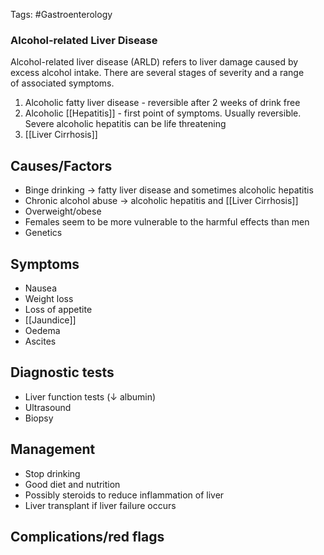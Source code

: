 Tags: #Gastroenterology

### Alcohol-related Liver Disease

Alcohol-related liver disease (ARLD) refers to liver damage caused by excess alcohol intake. There are several stages of severity and a range of associated symptoms.

1. Alcoholic fatty liver disease - reversible after 2 weeks of drink free
2. Alcoholic [[Hepatitis]] - first point of symptoms. Usually reversible. Severe alcoholic hepatitis can be life threatening
3. [[Liver Cirrhosis]]

## Causes/Factors

- Binge drinking -> fatty liver disease and sometimes alcoholic hepatitis
- Chronic alcohol abuse -> alcoholic hepatitis and [[Liver Cirrhosis]]
- Overweight/obese
- Females seem to be more vulnerable to the harmful effects than men
- Genetics

## Symptoms

- Nausea
- Weight loss
- Loss of appetite
- [[Jaundice]]
- Oedema
- Ascites

## Diagnostic tests

- Liver function tests ($\downarrow$ albumin)
- Ultrasound
- Biopsy

## Management

- Stop drinking
- Good diet and nutrition
- Possibly steroids to reduce inflammation of liver
- Liver transplant if liver failure occurs

## Complications/red flags

